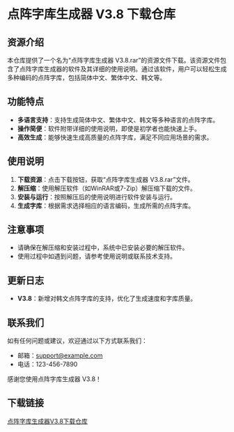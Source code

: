 # 点阵字库生成器 V3.8 下载仓库

## 资源介绍

本仓库提供了一个名为“点阵字库生成器 V3.8.rar”的资源文件下载。该资源文件包含了点阵字库生成器的软件及其详细的使用说明。通过该软件，用户可以轻松生成多种编码的点阵字库，包括简体中文、繁体中文、韩文等。

## 功能特点

- **多语言支持**：支持生成简体中文、繁体中文、韩文等多种语言的点阵字库。
- **操作简便**：软件附带详细的使用说明，即使是初学者也能快速上手。
- **高效生成**：能够快速生成高质量的点阵字库，满足不同应用场景的需求。

## 使用说明

1. **下载资源**：点击下载按钮，获取“点阵字库生成器 V3.8.rar”文件。
2. **解压缩**：使用解压软件（如WinRAR或7-Zip）解压缩下载的文件。
3. **安装与运行**：按照解压后的使用说明进行软件安装与运行。
4. **生成字库**：根据需求选择相应的语言编码，生成所需的点阵字库。

## 注意事项

- 请确保在解压缩和安装过程中，系统中已安装必要的解压软件。
- 使用过程中如遇到问题，请参考使用说明或联系技术支持。

## 更新日志

- **V3.8**：新增对韩文点阵字库的支持，优化了生成速度和字库质量。

## 联系我们

如有任何问题或建议，欢迎通过以下方式联系我们：

- 邮箱：support@example.com
- 电话：123-456-7890

感谢您使用点阵字库生成器 V3.8！

## 下载链接

[点阵字库生成器V3.8下载仓库](https://pan.quark.cn/s/277e6e2cbdec)
